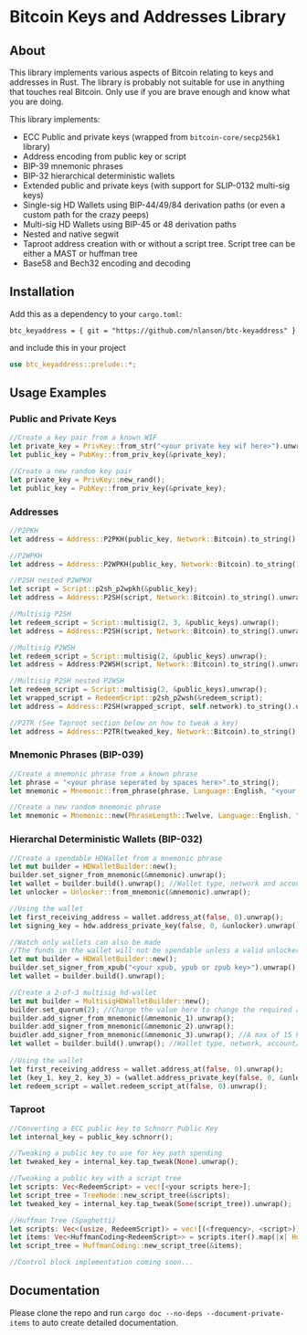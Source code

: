 
# Bitcoin Keys and Addresses Library
## About
This library implements various aspects of Bitcoin relating to keys and addresses in Rust. The library is probably not suitable for use in anything that touches real Bitcoin. Only use if you are brave enough and know what you are doing.

This library implements:
- ECC Public and private keys (wrapped from `bitcoin-core/secp256k1` library)
- Address encoding from public key or script
- BIP-39 mnemonic phrases
- BIP-32 hierarchical deterministic wallets
- Extended public and private keys (with support for SLIP-0132 multi-sig keys)
- Single-sig HD Wallets using BIP-44/49/84 derivation paths (or even a custom path for the crazy peeps)
- Multi-sig HD Wallets using BIP-45 or 48 derivation paths
- Nested and native segwit
- Taproot address creation with or without a script tree. Script tree can be either a MAST or huffman tree
- Base58 and Bech32 encoding and decoding

## Installation
Add this as a dependency to your ```cargo.toml```:
```
btc_keyaddress = { git = "https://github.com/nlanson/btc-keyaddress" }
```
and include this in your project
```rust
use btc_keyaddress::prelude::*;
```

## Usage Examples
### Public and Private Keys
```rust
//Create a key pair from a known WIF
let private_key = PrivKey::from_str("<your private key wif here>").unwrap();
let public_key = PubKey::from_priv_key(&private_key);

//Create a new random key pair
let private_key = PrivKey::new_rand();
let public_key = PubKey::from_priv_key(&private_key);
```

### Addresses
```rust
//P2PKH
let address = Address::P2PKH(public_key, Network::Bitcoin).to_string().unwrap();

//P2WPKH
let address = Address::P2WPKH(public_key, Network::Bitcoin).to_string().unwrap();

//P2SH nested P2WPKH
let script = Script::p2sh_p2wpkh(&public_key);
let address = Address::P2SH(script, Network::Bitcoin).to_string().unwrap();

//Multisig P2SH
let redeem_script = Script::multisig(2, 3, &public_keys).unwrap();
let address = Address::P2SH(script, Network::Bitcoin).to_string().unwrap();

//Multisig P2WSH
let redeem_script = Script::multisig(2, &public_keys).unwrap();
let address = Address:P2WSH(script, Network::Bitcoin).to_string().unwrap();

//Multisig P2SH nested P2WSH
let redeem_script = Script::multisig(2, &public_keys).unwrap();
let wrapped_script = RedeemScript::p2sh_p2wsh(&redeem_script);
let address = Address::P2SH(wrapped_script, self.network).to_string().unwrap();

//P2TR (See Taproot section below on how to tweak a key)
let address = Address::P2TR(tweaked_key, Network::Bitcoin).to_string().unwrap();
```
 

### Mnemonic Phrases (BIP-039)
```rust
//Create a mnemonic phrase from a known phrase
let phrase = "<your phrase seperated by spaces here>".to_string();
let mnemonic = Mnemonic::from_phrase(phrase, Language::English, "<your passphrase>").unwrap();

//Create a new random mnemonic phrase
let mnemonic = Mnemonic::new(PhraseLength::Twelve, Language::English, "<your passphrase here>").unwrap();
```

### Hierarchal Deterministic Wallets (BIP-032)
```rust
//Create a spendable HDWallet from a mnemonic phrase
let mut builder = HDWalletBuilder::new();
builder.set_signer_from_mnemonic(&mnemonic).unwrap();
let wallet = builder.build().unwrap(); //Wallet type, network and account index can also be modified
let unlocker = Unlocker::from_mnemonic(&mnemonic).unwrap();

//Using the wallet
let first_receiving_address = wallet.address_at(false, 0).unwrap();
let signing_key = hdw.address_private_key(false, 0, &unlocker).unwrap(); //This signing key will be able to spend funds locked in the first receiving address

//Watch only wallets can also be made
//The funds in the wallet will not be spendable unless a valid unlocker is provided.
let mut builder = HDWalletBuilder::new();
builder.set_signer_from_xpub("<your xpub, ypub or zpub key>").unwrap(); //Builder can infer the wallet type and network from the key.
let wallet = builder.build().unwrap();

//Create a 2-of-3 multisig hd-wallet
let mut builder = MultisigHDWalletBuilder::new();
builder.set_quorum(2); //Change the value here to change the required amount of keys
builder.add_signer_from_mnemonic(&mnemonic_1).unwrap();
builder.add_signer_from_mnemonic(&mnemonic_2).unwrap();
buidler.add_signer_from_mnemonic(&mnemonic_3).unwrap(); //A max of 15 keys can be provided
let wallet = builder.build().unwrap(); //Wallet type, network, account/cosigner index and derivation paths can also be modified before build
 
//Using the wallet
let first_receiving_address = wallet.address_at(false, 0).unwrap();
let (key_1, key_2, key_3) = (wallet.address_private_key(false, 0, &unlocker_1).unwrap(), wallet.address_private_key(false, 0, &unlocker_2).unwrap(), wallet.address_private_key(false, 0, &unlocker_3).unwrap());
let redeem_script = wallet.redeem_script_at(false, 0).unwrap();
```

### Taproot
```rust
//Converting a ECC public key to Schnorr Public Key
let internal_key = public_key.schnorr();

//Tweaking a public key to use for key path spending
let tweaked_key = internal_key.tap_tweak(None).unwrap();

//Tweaking a public key with a script tree
let scripts: Vec<RedeemScript> = vec![<your scripts here>];
let script_tree = TreeNode::new_script_tree(&scripts);
let tweaked_key = internal_key.tap_tweak(Some(script_tree)).unwrap();

//Huffman Tree (Spaghetti)
let scripts: Vec<(usize, RedeemScript)> = vec![(<frequency>, <script>)];
let items: Vec<HuffmanCoding<RedeemScript>> = scripts.iter().map(|x| HuffmanCoding::new_item(x.0, &x.1)).collect();
let script_tree = HuffmanCoding::new_script_tree(&items);

//Control block implementation coming soon...
```

## Documentation
Please clone the repo and run ```cargo doc --no-deps --document-private-items``` to auto create detailed documentation.
